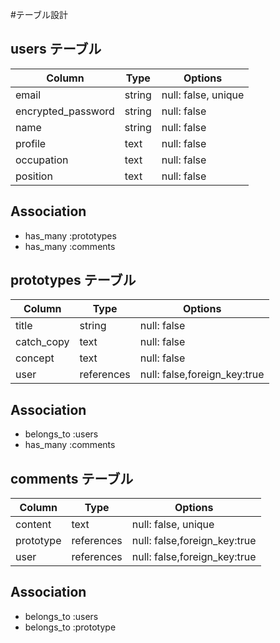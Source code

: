 #テーブル設計

## users テーブル

|Column             |Type    |Options              |
|-------------------|--------|---------------------|
|email              | string | null: false, unique |
|encrypted_password | string | null: false         |
|name               | string | null: false         |
|profile            | text   | null: false         |
|occupation         | text   | null: false         |
|position           | text   | null: false         |

## Association
- has_many :prototypes
- has_many :comments


## prototypes テーブル

|Column             |Type        |Options                       |
|-------------------|------------|------------------------------|
|title              | string     | null: false                  |
|catch_copy         | text       | null: false                  |
|concept            | text       | null: false                  |
|user               | references | null: false,foreign_key:true |

## Association
- belongs_to :users
- has_many :comments

## comments テーブル

|Column             |Type        |Options                       |
|-------------------|------------|------------------------------|
|content            | text       | null: false, unique          |
|prototype          | references | null: false,foreign_key:true |
|user               | references | null: false,foreign_key:true |


## Association
- belongs_to :users
- belongs_to :prototype